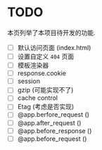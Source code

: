# TODO

本页列举了本项目待开发的功能.

- [ ] 默认访问页面 (index.html)
- [ ] 设置自定义 `404` 页面
- [ ] 模板渲染器
- [ ] response.cookie
- [ ] session
- [ ] gzip (可能实现不了)
- [ ] cache control
- [ ] Etag (考虑是否实现)
- [ ] @app.berfore_request ()
- [ ] @app.after_request ()
- [ ] @app.before_response ()
- [ ] @app.before_request ()